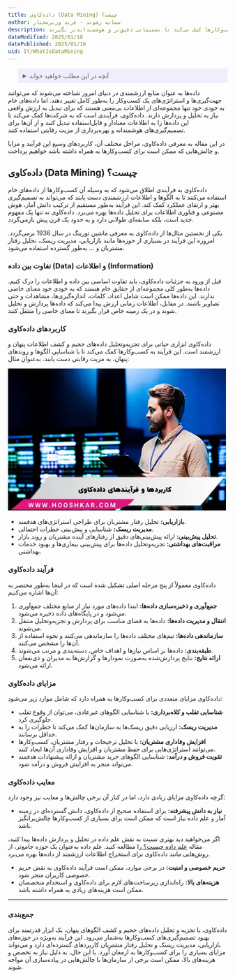 ```yaml
---
title: داده‌کاوی (Data Mining) چیست؟
author: سمانه رشوند - فربد وزیرمختار
description: داده‌کاوی فرآیندی قدرتمند برای تبدیل داده‌های خام به اطلاعات ارزشمند است. این فناوری با کشف الگوها و روندهای پنهان در داده‌ها، به کسب‌وکارها کمک می‌کند تا تصمیماتی دقیق‌تر و هوشمندانه‌تر بگیرند.
dateModified: 2025/01/18
datePublished: 2025/01/16
uid: It/WhatIsDataMining
---
```

<blockquote style="background-color:#eeeefc; padding:0.5rem">

<details>
  <summary>آنچه در این مطلب خواهید خواند</summary>
  <ul>
    <li>داده‌کاوی (Data Mining) چیست؟</li>
    <li>تفاوت بین داده (Data) و اطلاعات (Information)</li>
    <li>کاربردهای داده‌کاوی</li>
    <li>فرآیند داده‌کاوی</li>
    <li>مزایای داده‌کاوی</li>
    <li>معایب داده‌کاوی</li>
  </ul>
</details>
</blockquote>

داده‌ها به عنوان منابع ارزشمندی در دنیای امروز شناخته می‌شوند که می‌توانند جهت‌گیری‌ها و استراتژی‌های یک کسب‌وکار را به‌طور کامل تغییر دهند. اما داده‌های خام به خودی خود تنها مجموعه‌ای از اطلاعات بی‌معنی هستند که برای تبدیل به ارزش واقعی نیاز به تحلیل و پردازش دارند. داده‌کاوی، فرآیندی است که به شرکت‌ها کمک می‌کند تا این داده‌ها را به اطلاعات معنادار و قابل‌استفاده تبدیل کنند و از آن‌ها برای تصمیم‌گیری‌های هوشمندانه و بهره‌برداری از مزیت رقابتی استفاده کنند.

در این مقاله به معرفی داده‌کاوی، مراحل مختلف آن، کاربردهای وسیع این فرآیند و مزایا و چالش‌هایی که ممکن است برای کسب‌وکارها به همراه داشته باشد خواهیم پرداخت.

## داده‌کاوی (Data Mining) چیست؟



داده‌کاوی به فرآیندی اطلاق می‌شود که به وسیله آن کسب‌وکارها از داده‌های خام استفاده می‌کنند تا به الگوها و اطلاعات ارزشمندی دست یابند که می‌تواند به تصمیم‌گیری بهتر و ارتقای عملکرد کمک کند. این فرآیند به‌طور مستقیم از ترکیب دانش آمار، هوش مصنوعی و فناوری اطلاعات برای تحلیل داده‌ها بهره می‌برد. داده‌کاوی نه تنها یک مفهوم جدید است، بلکه سابقه‌ای طولانی دارد و به حدود یک قرن پیش بازمی‌گردد. 

یکی از نخستین مثال‌ها از داده‌کاوی به معرفی ماشین تورینگ در سال 1936 برمی‌گردد. امروزه این فرآیند در بسیاری از حوزه‌ها مانند بازاریابی، مدیریت ریسک، تحلیل رفتار مشتریان و ... به‌طور گسترده استفاده می‌شود.

### تفاوت بین داده (Data) و اطلاعات (Information)

قبل از ورود به جزئیات داده‌کاوی، باید تفاوت اساسی بین داده و اطلاعات را درک کنیم. داده‌ها به‌طور کلی مجموعه‌ای از حقایق خام هستند که به خودی خود معنای خاصی ندارند. این داده‌ها ممکن است شامل اعداد، کلمات، اندازه‌گیری‌ها، مشاهدات و حتی تصاویر باشند. در مقابل، اطلاعات زمانی ارزش پیدا می‌کند که داده‌ها پردازش و تحلیل شوند و در یک زمینه خاص قرار بگیرند تا معنای خاصی را منتقل کنند.

### کاربردهای داده‌کاوی

داده‌کاوی ابزاری حیاتی برای تجزیه‌وتحلیل داده‌های حجیم و کشف اطلاعات پنهان و ارزشمند است. این فرآیند به کسب‌وکارها کمک می‌کند تا با شناسایی الگوها و روندهای پنهان، به مزیت رقابتی دست یابند. به‌عنوان مثال:

![کاربردها و فرآیندهای داده کاوی](./Images/DataMining.webp)

- **بازاریابی:** تحلیل رفتار مشتریان برای طراحی استراتژی‌های هدفمند.
- **مدیریت ریسک:** شناسایی و پیش‌بینی خطرات احتمالی.
- **تحلیل پیش‌بینی:** ارائه پیش‌بینی‌های دقیق از رفتارهای آینده مشتریان و روند بازار.
- **مراقبت‌های بهداشتی:** تجزیه‌وتحلیل داده‌ها برای پیش‌بینی بیماری‌ها و بهبود خدمات بهداشتی.

### فرآیند داده‌کاوی

داده‌کاوی معمولاً از پنج مرحله اصلی تشکیل شده است که در اینجا به‌طور مختصر به آن‌ها اشاره می‌کنیم:

1. **جمع‌آوری و ذخیره‌سازی داده‌ها:** ابتدا داده‌های مورد نیاز از منابع مختلف جمع‌آوری می‌شود و در پایگاه‌های داده ذخیره می‌شود.
2. **انتقال و مدیریت داده‌ها:** داده‌ها به فضای مناسب برای پردازش و تجزیه‌وتحلیل منتقل می‌شوند.
3. **سازماندهی داده‌ها:** تیم‌های مختلف داده‌ها را سازماندهی می‌کنند و نحوه استفاده از آن‌ها را مشخص می‌کنند.
4. **طبقه‌بندی:** داده‌ها بر اساس نیازها و اهداف خاص، دسته‌بندی و مرتب می‌شوند.
5. **ارائه نتایج:** نتایج پردازش‌شده به‌صورت نمودارها و گزارش‌ها به مدیران و ذی‌نفعان ارائه می‌شود.

### مزایای داده‌کاوی

داده‌کاوی مزایای متعددی برای کسب‌وکارها به همراه دارد که شامل موارد زیر می‌شود:

- **شناسایی تقلب و کلاه‌برداری:** با شناسایی الگوهای غیرعادی، می‌توان از وقوع تقلب جلوگیری کرد.
- **مدیریت ریسک:** ارزیابی دقیق ریسک‌ها به سازمان‌ها کمک می‌کند تا خطرات را به حداقل برسانند.
- **افزایش وفاداری مشتریان:** با تحلیل ترجیحات و رفتار مشتریان، کسب‌وکارها می‌توانند استراتژی‌هایی برای حفظ مشتریان و افزایش وفاداری آن‌ها ایجاد کنند.
- **تقویت فروش و درآمد:** شناسایی الگوهای خرید مشتریان و ارائه پیشنهادات هدفمند می‌تواند منجر به افزایش فروش و درآمد شود.

### معایب داده‌کاوی

گرچه داده‌کاوی مزایای زیادی دارد، اما در کنار آن برخی چالش‌ها و معایب نیز وجود دارد:

- **نیاز به دانش پیشرفته:** برای استفاده صحیح از داده‌کاوی، دانش گسترده‌ای در زمینه آمار و علم داده نیاز است که ممکن است برای بسیاری از کسب‌وکارها چالش‌برانگیز باشد.

اگر می‌خواهید دید بهتری نسبت به نقش علم داده در تحلیل و پردازش داده‌ها پیدا کنید، مقاله <a href="https://www.hooshkar.com/Wiki/InformationTechnology/WhatIsDataScienceTheDifferenceBetweenDataScienceAndArtificialIntelligence" target="_blank">علم داده چیست؟
</a> را مطالعه کنید. علم داده به‌عنوان یک حوزه جامع‌تر، از روش‌هایی مانند داده‌کاوی برای استخراج اطلاعات ارزشمند از داده‌ها بهره می‌برد.


- **حریم خصوصی و امنیت:** در برخی موارد، ممکن است فرآیند داده‌کاوی به نقض حریم خصوصی کاربران منجر شود.
- **هزینه‌های بالا:** راه‌اندازی زیرساخت‌های لازم برای داده‌کاوی و استخدام متخصصان ممکن است هزینه‌های زیادی به همراه داشته باشد.

---
### جمع‌بندی

داده‌کاوی، با تجزیه و تحلیل داده‌های حجیم و کشف الگوهای پنهان، یک ابزار قدرتمند برای بهبود تصمیم‌گیری‌های کسب‌وکارها به‌شمار می‌رود. این فرآیند به‌ویژه در حوزه‌های بازاریابی، مدیریت ریسک و تحلیل رفتار مشتریان کاربردهای گسترده‌ای دارد و می‌تواند مزایای بسیاری را برای کسب‌وکارها به ارمغان آورد. با این حال، به دلیل نیاز به تخصص و هزینه‌های بالا، ممکن است برخی از سازمان‌ها با چالش‌هایی در پیاده‌سازی آن مواجه شوند.